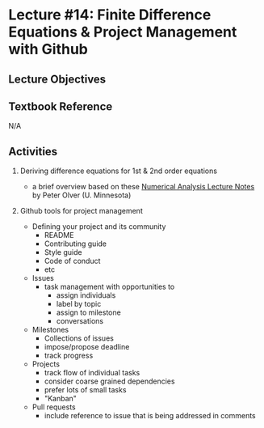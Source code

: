# Lecture #14: Finite Difference Equations & Project Management with Github

## Lecture Objectives


## Textbook Reference

N/A

## Activities

1. Deriving difference equations for 1st & 2nd order equations
   * a brief overview based on these
   [Numerical Analysis Lecture Notes](http://www-users.math.umn.edu/~olver/num_/lnp.pdf) by Peter Olver (U. Minnesota)

1. Github tools for project management
   * Defining your project and its community
     * README
     * Contributing guide
     * Style guide
     * Code of conduct
     * etc
   * Issues
     * task management with opportunities to
       * assign individuals
       * label by topic
       * assign to milestone
       * conversations
   * Milestones
       * Collections of issues
       * impose/propose deadline
       * track progress
   * Projects
     * track flow of individual tasks
     * consider coarse grained dependencies
     * prefer lots of small tasks
     * "Kanban"
   * Pull requests
     * include reference to issue that is being addressed in comments



